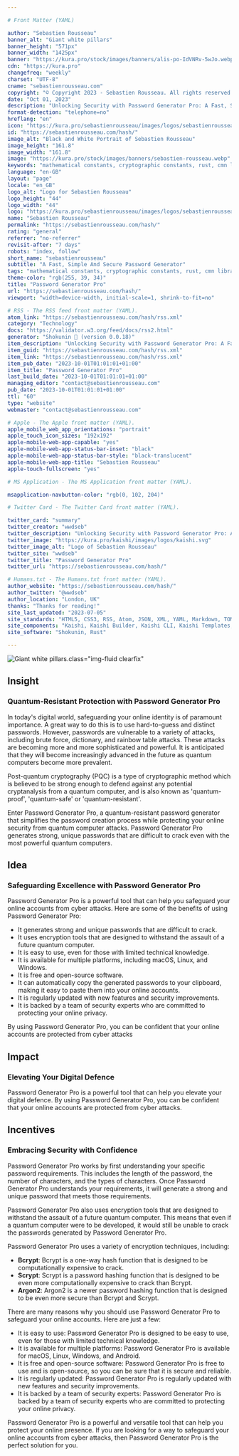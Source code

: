 ```yaml
---

# Front Matter (YAML)

author: "Sebastien Rousseau"
banner_alt: "Giant white pillars"
banner_height: "571px"
banner_width: "1425px"
banner: "https://kura.pro/stock/images/banners/alis-po-IdVNRv-5wJo.webp"
cdn: "https://kura.pro"
changefreq: "weekly"
charset: "UTF-8"
cname: "sebastienrousseau.com"
copyright: "© Copyright 2023 - Sebastien Rousseau. All rights reserved."
date: "Oct 01, 2023"
description: "Unlocking Security with Password Generator Pro: A Fast, Simple, and Secure Password Solution"
format-detection: "telephone=no"
hreflang: "en"
icon: "https://kura.pro/sebastienrousseau/images/logos/sebastienrousseau.svg"
id: "https://sebastienrousseau.com/hash/"
image_alt: "Black and White Portrait of Sebastien Rousseau"
image_height: "161.8"
image_width: "161.8"
image: "https://kura.pro/stock/images/banners/sebastien-rousseau.webp"
keywords: "mathematical constants, cryptographic constants, rust, cmn library, secure, reliable, accurate, portability, performance, documentation, versatility"
language: "en-GB"
layout: "page"
locale: "en_GB"
logo_alt: "Logo for Sebastien Rousseau"
logo_height: "44"
logo_width: "44"
logo: "https://kura.pro/sebastienrousseau/images/logos/sebastienrousseau.webp"
name: "Sebastien Rousseau"
permalink: "https://sebastienrousseau.com/hash/"
rating: "general"
referrer: "no-referrer"
revisit-after: "7 days"
robots: "index, follow"
short_name: "sebastienrousseau"
subtitle: "A Fast, Simple And Secure Password Generator"
tags: "mathematical constants, cryptographic constants, rust, cmn library, secure, reliable, accurate, portability, performance, documentation, versatility"
theme-color: "rgb(255, 39, 34)"
title: "Password Generator Pro"
url: "https://sebastienrousseau.com/hash/"
viewport: "width=device-width, initial-scale=1, shrink-to-fit=no"

# RSS - The RSS feed front matter (YAML).
atom_link: "https://sebastienrousseau.com/hash/rss.xml"
category: "Technology"
docs: "https://validator.w3.org/feed/docs/rss2.html"
generator: "Shokunin 🦀 (version 0.0.18)"
item_description: "Unlocking Security with Password Generator Pro: A Fast, Simple, and Secure Password Solution"
item_guid: "https://sebastienrousseau.com/hash/rss.xml"
item_link: "https://sebastienrousseau.com/hash/rss.xml"
item_pub_date: "2023-10-01T01:01:01+01:00"
item_title: "Password Generator Pro"
last_build_date: "2023-10-01T01:01:01+01:00"
managing_editor: "contact@sebastienrousseau.com"
pub_date: "2023-10-01T01:01:01+01:00"
ttl: "60"
type: "website"
webmaster: "contact@sebastienrousseau.com"

# Apple - The Apple front matter (YAML).
apple_mobile_web_app_orientations: "portrait"
apple_touch_icon_sizes: "192x192"
apple-mobile-web-app-capable: "yes"
apple-mobile-web-app-status-bar-inset: "black"
apple-mobile-web-app-status-bar-style: "black-translucent"
apple-mobile-web-app-title: "Sebastien Rousseau"
apple-touch-fullscreen: "yes"

# MS Application - The MS Application front matter (YAML).

msapplication-navbutton-color: "rgb(0, 102, 204)"

# Twitter Card - The Twitter Card front matter (YAML).

twitter_card: "summary"
twitter_creator: "wwdseb"
twitter_description: "Unlocking Security with Password Generator Pro: A Fast, Simple, and Secure Password Solution"
twitter_image: "https://kura.pro/kaishi/images/logos/kaishi.svg"
twitter_image_alt: "Logo of Sebastien Rousseau"
twitter_site: "wwdseb"
twitter_title: "Password Generator Pro"
twitter_url: "https://sebastienrousseau.com/hash/"

# Humans.txt - The Humans.txt front matter (YAML).
author_website: "https://sebastienrousseau.com/hash/"
author_twitter: "@wwdseb"
author_location: "London, UK"
thanks: "Thanks for reading!"
site_last_updated: "2023-07-05"
site_standards: "HTML5, CSS3, RSS, Atom, JSON, XML, YAML, Markdown, TOML"
site_components: "Kaishi, Kaishi Builder, Kaishi CLI, Kaishi Templates, Kaishi Themes"
site_software: "Shokunin, Rust"

---
```


![Giant white pillars](https://kura.pro/stock/images/banners/alis-po-IdVNRv-5wJo.webp).class=\"img-fluid clearfix\"

## Insight

### Quantum-Resistant Protection with Password Generator Pro

In today's digital world, safeguarding your online identity is of paramount importance. A great way to do this is to use hard-to-guess and distinct passwords. However, passwords are vulnerable to a variety of attacks, including brute force, dictionary, and rainbow table attacks. These attacks are becoming more and more sophisticated and powerful. It is anticipated that they will become increasingly advanced in the future as quantum computers become more prevalent.

Post-quantum cryptography (PQC) is a type of cryptographic method which is believed to be strong enough to defend against any potential cryptanalysis from a quantum computer, and is also known as 'quantum-proof', 'quantum-safe' or 'quantum-resistant'.

Enter Password Generator Pro, a quantum-resistant password generator that simplifies the password creation process while protecting your online security from quantum computer attacks. Password Generator Pro generates strong, unique passwords that are difficult to crack even with the most powerful quantum computers.

## Idea

### Safeguarding Excellence with Password Generator Pro

Password Generator Pro is a powerful tool that can help you safeguard your online accounts from cyber attacks. Here are some of the benefits of using Password Generator Pro:

- It generates strong and unique passwords that are difficult to crack.
- It uses encryption tools that are designed to withstand the assault of a future quantum computer.
- It is easy to use, even for those with limited technical knowledge.
- It is available for multiple platforms, including macOS, Linux, and Windows.
- It is free and open-source software.
- It can automatically copy the generated passwords to your clipboard, making it easy to paste them into your online accounts.
- It is regularly updated with new features and security improvements.
- It is backed by a team of security experts who are committed to protecting your online privacy.

By using Password Generator Pro, you can be confident that your online accounts are protected from cyber attacks

## Impact

### Elevating Your Digital Defence

Password Generator Pro is a powerful tool that can help you elevate your digital defence. By using Password Generator Pro, you can be confident that your online accounts are protected from cyber attacks.

## Incentives

### Embracing Security with Confidence

Password Generator Pro works by first understanding your specific password requirements. This includes the length of the password, the number of characters, and the types of characters. Once Password Generator Pro understands your requirements, it will generate a strong and unique password that meets those requirements.

Password Generator Pro also uses encryption tools that are designed to withstand the assault of a future quantum computer. This means that even if a quantum computer were to be developed, it would still be unable to crack the passwords generated by Password Generator Pro.

Password Generator Pro uses a variety of encryption techniques, including:

- **Bcrypt**: Bcrypt is a one-way hash function that is designed to be computationally expensive to crack.
- **Scrypt**: Scrypt is a password hashing function that is designed to be even more computationally expensive to crack than Bcrypt.
- **Argon2**: Argon2 is a newer password hashing function that is designed to be even more secure than Bcrypt and Scrypt.

There are many reasons why you should use Password Generator Pro to safeguard your online accounts. Here are just a few:

- It is easy to use: Password Generator Pro is designed to be easy to use, even for those with limited technical knowledge.
- It is available for multiple platforms: Password Generator Pro is available for macOS, Linux, Windows, and Android.
- It is free and open-source software: Password Generator Pro is free to use and is open-source, so you can be sure that it is secure and reliable.
- It is regularly updated: Password Generator Pro is regularly updated with new features and security improvements.
- It is backed by a team of security experts: Password Generator Pro is backed by a team of security experts who are committed to protecting your online privacy.

Password Generator Pro is a powerful and versatile tool that can help you protect your online presence. If you are looking for a way to safeguard your online accounts from cyber attacks, then Password Generator Pro is the perfect solution for you.

